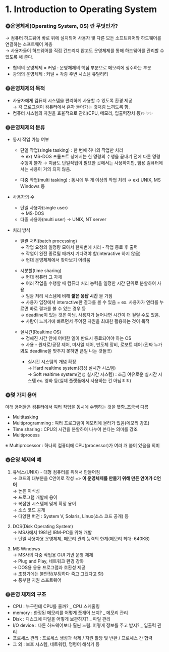 # 1. Introduction to Operating System

### 🌞**운영체제(Operating System, OS)** 란 무엇인가?

→ 컴퓨터 하드웨어 바로 위에 설치되어 사용자 및 다른 모든 소프트웨어와 하드웨어를 연결하는 소프트웨어 계층  
→ 사용자들이 하드웨어를 직접 건드리지 않고도 운영체제를 통해 하드웨어를 관리할 수 있도록 해 준다.

- 협의의 운영체제 = 커널
  : 운영체제의 핵심 부분으로 메모리에 상주하는 부분
- 광의의 운영체제 : 커널 + 각종 주변 시스템 유틸리티

### 🌞운영체제의 목적

- 사용자에게 컴퓨터 시스템을 편리하게 사용할 수 있도록 환경 제공  
  → 각 프로그램이 컴퓨터에서 혼자 돌아가는 것처럼 느끼도록 함.
- 컴퓨터 시스템의 자원을 효율적으로 관리(CPU, 메모리, 입출력장치 등)✨✨✨

### 🌞운영체제의 분류

- 동시 작업 가능 여부

  - 단일 작업(single tasking)
    : 한 번에 하나의 작업만 처리  
    → ex) MS-DOS 프롬프트 상에서는 한 명령의 수행을 끝내기 전에 다른 명령 수행이 불가
    → 지금도 단일작업이 필요한 곳에서는 사용하지만, 범용 컴퓨터에서는 사용이 거의 되지 않음.

  - 다중 작업(multi tasking)
    : 동시에 두 개 이상의 작업 처리
    → ex) UNIX, MS Windows 등

- 사용자의 수

  - 단일 사용자(single user)  
    → MS-DOS
  - 다중 사용자(multi user)
    → UNIX, NT server

- 처리 방식

  - 일괄 처리(batch processing)  
    → 작업 요청의 일정량 모아서 한꺼번에 처리 - 작업 종료 후 출력  
    → 작업이 완전 종료될 때까지 기다려야 함(interactive 하지 않음)  
    → 현대 운영체제에서 찾아보기 어려움

  - 시분할(time sharing)  
    → 현대 컴퓨터 그 자체  
    → 여러 작업을 수행할 때 컴퓨터 처리 능력을 일정한 시간 단위로 분할하여 사용  
    → 일괄 처리 시스템에 비해 **짧은 응답 시간** 을 가짐  
    → 사용자 입장에서 interactive한 결과를 볼 수 있음 = ex. 사용자가 엔터를 누르면 바로 결과를 볼 수 있는 경우 등  
    → deadline이 있는 것은 아님. 사용자가 늘어나면 시간이 더 걸릴 수도 있음.  
    → 사람이 느끼기에 빠르면서 주어진 자원을 최대한 활용하는 것이 목적

  - 실시간(Realtime OS)  
    → 정해진 시간 안에 어떠한 일이 반드시 종료되어야 하는 OS  
    → 사용 - 원자로/공장 제어, 미사일 제어, 반도체 장비, 로보트 제어
    (진짜 누가 봐도 deadline을 맞추지 못하면 큰일 나는 것들!!!)
    - 실시간 시스템의 개념 확장  
      → Hard realtime system(경성 실시간 시스템)  
      → Soft realtime system(연성 실시간 시스템) : 조금 여유로운 실시간 시스템 ex. 영화 등(실제 플랫폼에서 사용하는 건 아님ㅎㅎ)

### 🌞몇 가지 용어

아래 용어들은 컴퓨터에서 여러 작업을 동시에 수행하는 것을 뜻함\_조금씩 다름

- Multitasking
- Multiprogramming : 여러 프로그램이 메모리에 올라가 있음(메모리 강조)
- Time sharing : CPU의 시간을 분할하여 나누어 쓴다는 의미를 강조
- Multiprocess

※ Multiprocessor : 하나의 컴퓨터에 CPU(processor)가 여러 개 붙어 있음을 의미

### 🌞운영 체제의 예

1. 유닉스(UNIX) - 대형 컴퓨터를 위해서 만들어짐  
   → 코드의 대부분을 C언어로 작성 => **이 운영체제를 만들기 위해 만든 언어가 C언어**  
   → 높은 이식성  
   → 프로그램 개발에 용이  
   → 복잡한 시스템에 맞게 확장 용이  
   → 소스 코드 공개  
   → 다양한 버전 : System V, Solaris, Linux(소스 코드 공개) 등

2. DOS(Disk Operating System)  
   → MS사에서 1981년 IBM-PC를 위해 개발  
   → 단일 사용자용 운영체제, 메모리 관리 능력의 한계(메모리 최대: 640KB)

3. MS Windows  
   → MS사의 다중 작업용 GUI 기반 운영 체제  
   → Plug and Play, 네트워크 환경 강화  
   → DOS용 응용 프로그램과 호환성 제공  
   → 초창기에는 불안정(부팅하다 죽고 그랬다고 함)  
   → 풍부한 지원 소프트웨어

### 🌞운영 체제의 구조

- CPU : 누구한테 CPU를 줄까? \_ CPU 스케줄링
- memory : 한정된 메모리를 어떻게 쪼개어 쓰지? \_ 메모리 관리
- Disk : 디스크에 파일을 어떻게 보관하지? \_ 파일 관리
- I/O device : 다른 하드웨어보다 훨씬 느림. 어떻게 정보를 주고 받지? \_ 입출력 관리
- 프로세스 관리 : 프로세스 생성과 삭제 / 자원 할당 및 반환 / 프로세스 간 협력
- 그 외 : 보호 시스템, 네트워킹, 명령어 해석기 등

